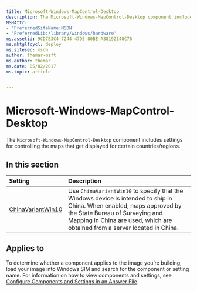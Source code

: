 ```yaml
---
title: Microsoft-Windows-MapControl-Desktop
description: The Microsoft-Windows-MapControl-Desktop component includes settings for controlling the maps that get displayed for certain countries/regions.
MSHAttr:
- 'PreferredSiteName:MSDN'
- 'PreferredLib:/library/windows/hardware'
ms.assetid: 9CD7E3C4-7244-47D5-80BE-A38192148C76
ms.mktglfcycl: deploy
ms.sitesec: msdn
author: themar-msft
ms.author: themar
ms.date: 05/02/2017
ms.topic: article


---
```

# Microsoft-Windows-MapControl-Desktop

The `Microsoft-Windows-MapControl-Desktop` component includes settings for controlling the maps that get displayed for certain countries/regions.

## In this section

| Setting                 | Description                                                                           |
|:------------------------|:--------------------------------------------------------------------------------------|
| [ChinaVariantWin10](Microsoft-Windows-MapControl-Desktop-chinavariantwin10.md) | Use <code>ChinaVariantWin10</code> to specify that the Windows device is intended to ship in China. When enabled, maps approved by the State Bureau of Surveying and Mapping in China are used, which are obtained from a server located in China. |

## Applies to

To determine whether a component applies to the image you’re building, load your image into Windows SIM and search for the component or setting name. For information on how to view components and settings, see [Configure Components and Settings in an Answer File](https://docs.microsoft.com/en-us/windows-hardware/customize/desktop/wsim/configure-components-and-settings-in-an-answer-file).
